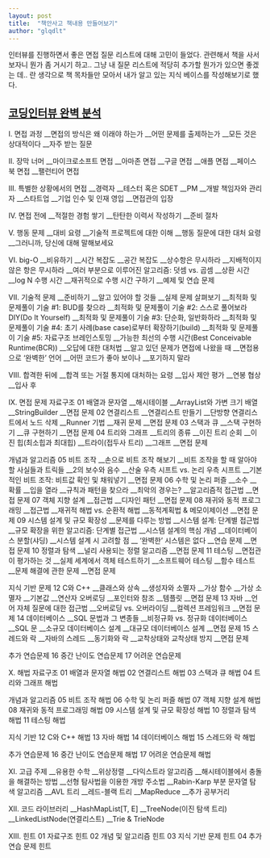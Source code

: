 ```yaml
---
layout: post
title:  "책안사고 책내용 만들어보기"
author: "glqdlt"
---
```


인터뷰를 진행하면서 좋은 면접 질문 리스트에 대해 고민이 들었다. 관련해서 책을 사서 보자니 뭔가 좀 거시기 하고.. 그냥 내 질문 리스트에 적당히 추가할 뭔가가 있으면 좋겠는 데.. 란 생각으로 책 목차들만 모아서 내가 알고 있는 지식 베이스를 작성해보기로 했다.

## [코딩인터뷰 완벽 분석](http://www.yes24.com/Product/Goods/44305533)


I. 면접 과정
__면접의 방식은 왜 이래야 하는가
__어떤 문제를 출제하는가
__모든 것은 상대적이다
__자주 받는 질문

II. 장막 너머
__마이크로소프트 면접
__아마존 면접
__구글 면접
__애플 면접
__페이스북 면접
__팰런티어 면접

III. 특별한 상황에서의 면접
__경력자
__테스터 혹은 SDET
__PM
__개발 책임자와 관리자
__스타트업
__기업 인수 및 인재 영입
__면접관의 입장

IV. 면접 전에
__적절한 경험 쌓기
__탄탄한 이력서 작성하기
__준비 절차

V. 행동 문제
__대비 요령
__기술적 프로젝트에 대한 이해
__행동 질문에 대한 대처 요령
__그러니까, 당신에 대해 말해보세요

VI. big-O
__비유하기
__시간 복잡도
__공간 복잡도
__상수항은 무시하라
__지배적이지 않은 항은 무시하라
__여러 부분으로 이루어진 알고리즘: 덧셈 vs. 곱셈
__상환 시간
__log N 수행 시간
__재귀적으로 수행 시간 구하기
__예제 및 연습 문제

VII. 기술적 문제
__준비하기
__알고 있어야 할 것들
__실제 문제 살펴보기
__최적화 및 문제풀이 기술 #1: BUD를 찾으라
__최적화 및 문제풀이 기술 #2: 스스로 풀어보라 DIY(Do It Yourself)
__최적화 및 문제풀이 기술 #3: 단순화, 일반화하라
__최적화 및 문제풀이 기술 #4: 초기 사례(base case)로부터 확장하기(build)
__최적화 및 문제풀이 기술 #5: 자료구조 브레인스토밍
__가능한 최선의 수행 시간(Best Conceivable Runtime(BCR))
__오답에 대한 대처법
__알고 있던 문제가 면접에 나왔을 때
__면접용으로 ‘완벽한’ 언어
__어떤 코드가 좋아 보이나
__포기하지 말라

VIII. 합격한 뒤에
__합격 또는 거절 통지에 대처하는 요령
__입사 제안 평가
__연봉 협상
__입사 후

IX. 면접 문제
자료구조
01 배열과 문자열
__해시테이블
__ArrayList와 가변 크기 배열
__StringBuilder
__면접 문제
02 연결리스트
__연결리스트 만들기
__단방향 연결리스트에서 노드 삭제
__Runner 기법
__재귀 문제
__면접 문제
03 스택과 큐
__스택 구현하기
__큐 구현하기
__면접 문제
04 트리와 그래프
__트리의 종류
__이진 트리 순회
__이진 힙(최소힙과 최대힙)
__트라이(접두사 트리)
__그래프
__면접 문제

개념과 알고리즘
05 비트 조작
__손으로 비트 조작 해보기
__비트 조작을 할 때 알아야 할 사실들과 트릭들
__2의 보수와 음수
__산술 우측 시프트 vs. 논리 우측 시프트
__기본적인 비트 조작: 비트값 확인 및 채워넣기
__면접 문제
06 수학 및 논리 퍼즐
__소수
__확률
__입을 열라
__규칙과 패턴을 찾으라 
__최악의 경우는?
__알고리즘적 접근법
__면접 문제
07 객체 지향 설계
__접근법
__디자인 패턴
__면접 문제
08 재귀와 동적 프로그래밍
__접근법
__재귀적 해법 vs. 순환적 해법
__동적계획법 & 메모이제이션
__면접 문제
09 시스템 설계 및 규모 확장성
__문제를 다루는 방법
__시스템 설계: 단계별 접근법
__규모 확장을 위한 알고리즘: 단계별 접근법
__시스템 설계의 핵심 개념
__데이터베이스 분할(샤딩)
__시스템 설계 시 고려할 점
__ ‘완벽한’ 시스템은 없다
__연습 문제
__면접 문제
10 정렬과 탐색
__널리 사용되는 정렬 알고리즘
__면접 문제
11 테스팅
__면접관이 평가하는 것
__실제 세계에서 객체 테스트하기
__소프트웨어 테스팅
__함수 테스트
__문제 해결에 관한 문제
__면접 문제

지식 기반 문제
12 C와 C++
__클래스와 상속
__생성자와 소멸자
__가상 함수
__가상 소멸자
__기본값
__연산자 오버로딩
__포인터와 참조
__템플릿
__면접 문제
13 자바
__언어 자체 질문에 대한 접근법
__오버로딩 vs. 오버라이딩
__컬렉션 프레임워크
__면접 문제
14 데이터베이스
__SQL 문법과 그 변종들
__비정규화 vs. 정규화 데이터베이스
__SQL 문
__소규모 데이터베이스 설계
__대규모 데이터베이스 설계
__면접 문제
15 스레드와 락
__자바의 스레드
__동기화와 락
__교착상태와 교착상태 방지
__면접 문제

추가 연습문제
16 중간 난이도 연습문제
17 어려운 연습문제

X. 해법
자료구조
01 배열과 문자열 해법
02 연결리스트 해법
03 스택과 큐 해법
04 트리와 그래프 해법

개념과 알고리즘
05 비트 조작 해법
06 수학 및 논리 퍼즐 해법
07 객체 지향 설계 해법
08 재귀와 동적 프로그래밍 해법
09 시스템 설계 및 규모 확장성 해법
10 정렬과 탐색 해법
11 테스팅 해법

지식 기반
12 C와 C++ 해법
13 자바 해법
14 데이터베이스 해법
15 스레드와 락 해법

추가 연습문제
16 중간 난이도 연습문제 해법
17 어려운 연습문제 해법

XI. 고급 주제
__유용한 수학
__위상정렬
__다익스트라 알고리즘
__해시테이블에서 충돌을 해결하는 방법
__선형 탐사법을 이용한 개방 주소법
__Rabin-Karp 부분 문자열 탐색 알고리즘
__AVL 트리
__레드-블랙 트리
__MapReduce
__추가 공부거리

XII. 코드 라이브러리
__HashMapList[T, E]
__TreeNode(이진 탐색 트리)
__LinkedListNode(연결리스트)
__Trie & TrieNode

XIII. 힌트
01 자료구조 힌트
02 개념 및 알고리즘 힌트
03 지식 기반 문제 힌트
04 추가 연습 문제 힌트

